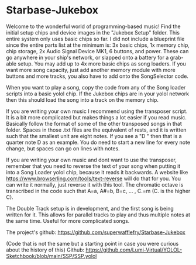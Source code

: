 # Starbase-Jukebox

Welcome to the wonderful world of programming-based music!  Find the initial setup chips and device images in the "Jukebox Setup" folder.  This entire system only uses basic chips so far.  I did not include a blueprint file since the entire parts list at the minimum is: 3x basic chips, 1x memory chip, chip storage, 2x Audio Signal Device MK1, 6 buttons, and power.  These can go anywhere in your ship's network, or slapped onto a battery for a grab-able setup.  You may add up to 4x more basic chips as song loaders.  If you want more song capacity, just add another memory module with more buttons and more tracks, you also have to add onto the SongSelector code.

When you want to play a song, copy the code from any of the Song loader scripts into a basic yolol chip.  If the Jukebox chips are in your yolol network then this should load the song into a track on the memory chip.  

If you are writing your own music I recommend using the transposer script.  It is a bit more complicated but makes things a lot easier if you read music.  Basically follow the format of some of the other transposed songs in that folder.  Spaces in those .txt files are the equivalent of rests, and it is written such that the smallest unit are eight notes.  If you see a "D " then that is a quarter note D as an example.  You do need to start a new line for every note change, but spaces can go on lines with notes.

If you are writing your own music and dont want to use the transposer, remember that you need to reverse the text of your song when putting it into a Song Loader yolol chip, because it reads it backwards.  A website like https://www.browserling.com/tools/text-reverse  will do that for you.  You can write it normally, just reverse it with this tool.  The chromatic octave is transcribed in the code such that A=a, A#=b, B=c, ... , C.=m (C. is the higher C).

The Double Track setup is in development, and the first song is being written for it.  This allows for parallel tracks to play and thus multiple notes at the same time.  Useful for more complicated songs.

The project's github: https://github.com/superwafflefry/Starbase-Jukebox

(Code that is not the same but a starting point in case you were curious about the history of this)
Github: https://github.com/Lumi-Virtual/YOLOL-Sketchbook/blob/main/SSP/SSP.yolol